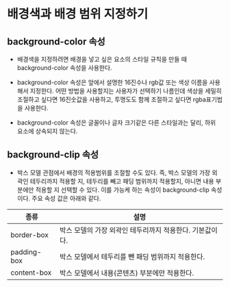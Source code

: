 # 배경색과 배경 범위 지정하기

## background-color 속성

* 배경색을 지정하려면 배경을 넣고 싶은 요소의 스타일 규칙을 만들 때 background-color 속성을 사용한다.

* background-color 속성은 앞에서 설명한 16진수나 rgb값 또는 색상 이름을 사용해서 지정한다. 어떤 방법을 사용할지는 사용자가 선택하기 나름인데 색상을 세밀히 조절하고 싶다면 16진숫값을 사용하고, 투명도도 함께 조절하고 싶다면 rgba표기법을 사용한다.

* background-color 속성은 글꼴이나 글자 크기같은 다른 스타일과는 달리, 하위 요소에 상속되지 않는다.

## background-clip 속성

* 박스 모델 관점에서 배경의 적용범위를 조절할 수도 있다. 즉, 박스 모델의 가장 외곽인 테두리까지 적용할 지, 테두리를 빼고 패딩 범위까지 적용할지, 아니면 내용 부분에만 적용할 지 선택할 수 있다. 이를 가능케 하는 속성이 background-clip 속성이다. 주요 속성 값은 아래와 같다.

| 종류 | 설명 |
| ---- | ---- |
| border-box | 박스 모델의 가장 외곽인 테두리까지 적용한다. 기본값이다. |
| padding-box | 박스 모델에서 테두리를 뺀 패딩 범위까지 적용한다. |
| content-box | 박스 모델에서 내용(콘텐츠) 부분에만 적용한다. |
